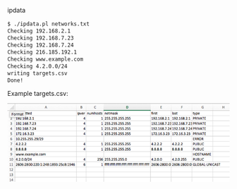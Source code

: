 ipdata

```
$ ./ipdata.pl networks.txt 
Checking 192.168.2.1
Checking 192.168.7.23
Checking 192.168.7.24
Checking 216.185.192.1
Checking www.example.com
Checking 4.2.0.0/24
writing targets.csv
Done!
```

Example targets.csv:

![Alt text](/images/target-output.png?raw=true "Example output")
